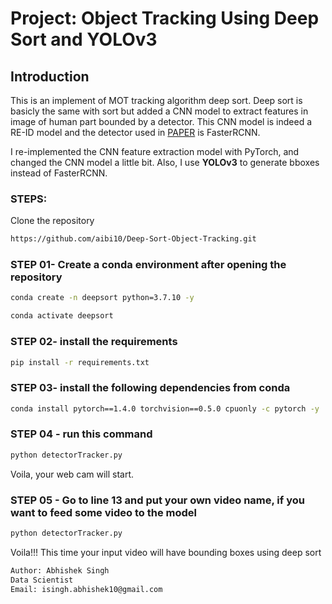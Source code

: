 # Project: Object Tracking Using Deep Sort and YOLOv3

## Introduction
This is an implement of MOT tracking algorithm deep sort. Deep sort is basicly the same with sort but added a CNN model to extract features in image of human part bounded by a detector. This CNN model is indeed a RE-ID model and the detector used in [PAPER](https://arxiv.org/abs/1703.07402) is FasterRCNN.

I re-implemented the CNN feature extraction model with PyTorch, and changed the CNN model a little bit. Also, I use **YOLOv3** to generate bboxes instead of FasterRCNN.

### STEPS:

Clone the repository

```bash
https://github.com/aibi10/Deep-Sort-Object-Tracking.git
```

### STEP 01- Create a conda environment after opening the repository

```bash
conda create -n deepsort python=3.7.10 -y
```

```bash
conda activate deepsort
```

### STEP 02- install the requirements

```bash
pip install -r requirements.txt
```

### STEP 03- install the following dependencies from conda

```bash
conda install pytorch==1.4.0 torchvision==0.5.0 cpuonly -c pytorch -y
```

### STEP 04 - run this command 

```bash
python detectorTracker.py
```

Voila, your web cam will start.


### STEP 05 - Go to line 13 and put your own video name, if you want to feed some video to the model
```bash
python detectorTracker.py
```

Voila!!! This time your input video will have bounding boxes using deep sort

```bash
Author: Abhishek Singh
Data Scientist
Email: isingh.abhishek10@gmail.com
```
